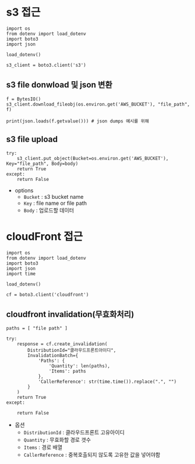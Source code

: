 
# s3 접근 
```
import os
from dotenv import load_dotenv
import boto3
import json 

load_dotenv()

s3_client = boto3.client('s3')
```

## s3 file donwload 및 json 변환 
```
f = BytesIO()
s3_client.download_fileobj(os.environ.get('AWS_BUCKET'), "file_path", f)

print(json.loads(f.getvalue())) # json dumps 예시를 위해 
```

## s3 file upload 
```
try:
    s3_client.put_object(Bucket=os.environ.get('AWS_BUCKET'), Key="file_path", Body=body)
    return True
except:
    return False
```
- options
  - `Bucket` : s3 bucket name 
  - `Key` : file name or file path
  - `Body` : 업로드할 데이터 

# cloudFront 접근 
```
import os
from dotenv import load_dotenv
import boto3
import json 
import time

load_dotenv()

cf = boto3.client('cloudfront')
```

## cloudfront invalidation(무효화처리)
```
paths = [ "file path" ] 

try:
    response = cf.create_invalidation(
        DistributionId="클라우드프론트아이디",
        InvalidationBatch={
            'Paths': {
                'Quantity': len(paths),
                'Items': paths
            },
            'CallerReference': str(time.time()).replace(".", "")
        }
    )
    return True
except:

    return False
```
- 옵션 
  - `DistributionId` : 클라우드프론트 고유아이디 
  - `Quantity` : 무효화할 경로 갯수 
  - `Items` : 경로 배열 
  - `CallerReference` : 중복호출되지 않도록 고유한 값을 넣어야함 

